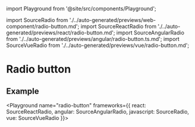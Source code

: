 import Playground from '@site/src/components/Playground';

import SourceRadio from './../auto-generated/previews/web-component/radio-button.md';
import SourceReactRadio from './../auto-generated/previews/react/radio-button.md';
import SourceAngularRadio from './../auto-generated/previews/angular/radio-button.ts.md';
import SourceVueRadio from './../auto-generated/previews/vue/radio-button.md';

# Radio button

## Example

<Playground
name="radio-button"
frameworks={{
  react: SourceReactRadio,
  angular: SourceAngularRadio,
  javascript: SourceRadio,
  vue: SourceVueRadio
}}>
</Playground>
